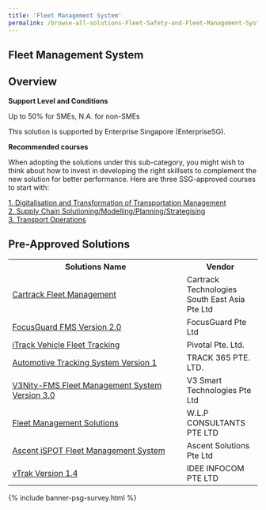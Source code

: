 ```yaml
---
title: 'Fleet Management System'
permalink: /browse-all-solutions-Fleet-Safety-and-Fleet-Management-System/Fleet-Management-System
---
```


## Fleet Management System
## Overview

**Support Level and Conditions**

Up to 50% for SMEs, N.A. for non-SMEs

This solution is supported by Enterprise Singapore (EnterpriseSG).

**Recommended courses**

When adopting the solutions under this sub-category, you might wish to think about how to invest in developing the right skillsets to complement the new solution for better performance. Here are three SSG-approved courses to start with:

<a href='https://sfec.enterprisejobskills.gov.sg/Course_Internet/CourseDetail.aspx?CoursesReferenceNumber=TGS-2020513528'  target='_blank' rel='noopener'>1. Digitalisation and Transformation of Transportation Management </a><br>
<a href='https://sfec.enterprisejobskills.gov.sg/Course_Internet/CourseDetail.aspx?CoursesReferenceNumber=TGS-2020503586'  target='_blank' rel='noopener'>2. Supply Chain Solutioning/Modelling/Planning/Strategising</a><br>
<a href='https://sfec.enterprisejobskills.gov.sg/Course_Internet/CourseDetail.aspx?CoursesReferenceNumber=TGS-2019504063'  target='_blank' rel='noopener'>3. Transport Operations</a><br>

## Pre-Approved Solutions

<table>
<tr>
<th style='width: auto;'><b>Solutions Name</b></th>
<th style='width: 30%;'><b>Vendor</b></th>
</tr>
<tr>
<td><a href='/productivity-solutions-grant/solutionrepo/solution379' target='_blank'>Cartrack Fleet Management</a><br></td>
<td>Cartrack Technologies South East Asia Pte Ltd</td>
</tr>
<tr>
<td><a href='/productivity-solutions-grant/solutionrepo/solution662' target='_blank'>FocusGuard FMS Version 2.0</a><br></td>
<td>FocusGuard Pte Ltd</td>
</tr>
<tr>
<td><a href='/productivity-solutions-grant/solutionrepo/solution1166' target='_blank'>iTrack Vehicle Fleet Tracking</a><br></td>
<td>Pivotal Pte. Ltd.</td>
</tr>
<tr>
<td><a href='/productivity-solutions-grant/solutionrepo/solution1563' target='_blank'>Automotive Tracking System Version 1</a><br></td>
<td>TRACK 365 PTE. LTD.</td>
</tr>
<tr>
<td><a href='/productivity-solutions-grant/solutionrepo/solution1572' target='_blank'>V3Nity-FMS Fleet Management System Version 3.0</a><br></td>
<td>V3 Smart Technologies Pte Ltd</td>
</tr>
<tr>
<td><a href='/productivity-solutions-grant/solutionrepo/solution1606' target='_blank'>Fleet Management Solutions</a><br></td>
<td>W.L.P CONSULTANTS PTE LTD</td>
</tr>
<tr>
<td><a href='/productivity-solutions-grant/solutionrepo/solution4272' target='_blank'>Ascent iSPOT Fleet Management System</a><br></td>
<td>Ascent Solutions Pte Ltd</td>
</tr>
<tr>
<td><a href='/productivity-solutions-grant/solutionrepo/solution4296' target='_blank'>vTrak Version 1.4</a><br></td>
<td>IDEE INFOCOM PTE LTD</td>
</tr>
</table>

{% include banner-psg-survey.html %}
